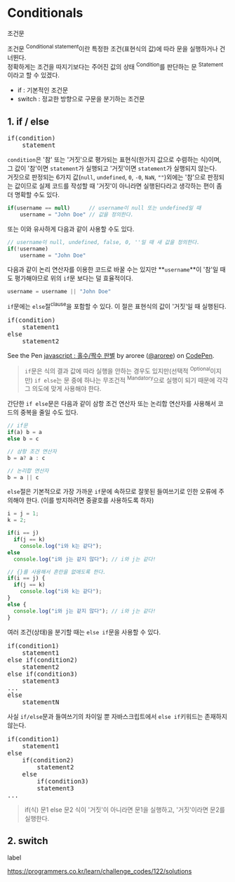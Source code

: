 # Conditionals

<p class="sub-title">조건문</p>

조건문 <sup>Conditional statement</sup>이란 특정한 조건(표현식의 값)에 따라 문을 실행하거나 건너뛴다.  
정확하게는 조건을 따지기보다는 주어진 값의 상태 <sup>Condition</sup>를 판단하는 문 <sup>Statement</sup>이라고 할 수 있겠다. 


* if : 기본적인 조건문
* switch : 정교한 방향으로 구문을 분기하는 조건문

## 1. if / else

<pre class="syntax">
if(condition)
    statement
</pre>

`condition`은 '참' 또는 '거짓'으로 평가되는 표현식(한가지 값으로 수렴하는 식)이며, 그 값이 '참'이면 `statement`가 실행되고 '거짓'이면 `statement`가 실행되지 않는다.  
거짓으로 판정되는 6가지 값(`null`, `undefined`, `0`, `-0`, `NaN`, `""`)외에는 '참'으로 판정되는 값이므로 실제 코드를 작성할 때 '거짓'이 아니라면 실행된다라고 생각하는 편이 좀 더 명확할 수도 있다. 

```js
if(username == null)      // username이 null 또는 undefined일 때
	username = "John Doe" // 값을 정의한다.
```

또는 이와 유사하게 다음과 같이 사용할 수도 있다.

```js
// username이 null, undefined, false, 0, ''일 때 새 값을 정의한다.
if(!username)
	username = "John Doe"
```

다음과 같이 논리 연산자를 이용한 코드로 바꿀 수는 있지만 **`username`**이 '참'일 때도 평가해야므로 위의 `if`문 보다는 덜 효율적이다.

```js
username = username || "John Doe"
```

`if`문에는 `else`절<sup>clause</sup>을 포함할 수 있다. 이 절은 표현식의 값이 '거짓'일 때 실행된다.

<pre class="syntax">
if(condition)
    statement1
else
    statement2
</pre>

<p data-height="220" data-theme-id="32424" data-slug-hash="aYzZLV" data-default-tab="js,result" data-user="aroree" data-embed-version="2" data-pen-title="javascript : 홀수/짝수 판별" class="codepen">See the Pen <a href="https://codepen.io/aroree/pen/aYzZLV/">javascript : 홀수/짝수 판별</a> by aroree (<a href="https://codepen.io/aroree">@aroree</a>) on <a href="https://codepen.io">CodePen</a>.</p>
<script async src="https://static.codepen.io/assets/embed/ei.js"></script>

> `if`문은 식의 결과 값에 따라 실행을 안하는 경우도 있지만(선택적 <sup>Optional</sup>이지만) `if else`는 문 중에 하나는 무조건적 <sup>Mandatory</sup>으로 실행이 되기 때문에 각각 그 의도에 맞게 사용해야 한다. 

간단한 `if else`문은 다음과 같이 삼항 조건 연산자 또는 논리합 연산자를 사용해서 코드의 중복을 줄일 수도 있다. 

```js
// if문
if(a) b = a
else b = c

// 삼항 조건 연산자
b = a? a : c

// 논리합 연산자
b = a || c
```

`else`절은 기본적으로 가장 가까운 `if`문에 속하므로 잘못된 들여쓰기로 인한 오류에 주의해야 한다. (이를 방지하려면 중괄호를 사용하도록 하자)

```js
i = j = 1;
k = 2;

if(i == j)
  if(j == k)
    console.log("i와 k는 같다");
else
  console.log("i와 j는 같지 않다"); // i와 j는 같다!

// {}를 사용해서 혼란을 없애도록 한다.
if(i == j) {
  if(j == k)
    console.log("i와 k는 같다");
}
else {
  console.log("i와 j는 같지 않다"); // i와 j는 같다!
}
```

여러 조건(상태)을 분기할 때는 `else if`문을 사용할 수 있다.

<pre class="syntax">
if(condition1)
    statement1
else if(condition2)
    statement2
else if(condition3)
    statement3
...
else
    statementN
</pre>

사실 `if/else`문과 들여쓰기의 차이일 뿐 자바스크립트에서 `else if`키워드는 존재하지 않는다.

<pre class="syntax">
if(condition1)
    statement1
else
    if(condition2)
        statement2
    else
        if(condition3)
        statement3
...
</pre>



> if(식) 문1 else 문2
> 식이 '거짓'이 아니라면 문1을 실행하고, '거짓'이라면 문2를 실행한다. 







## 2. switch


label 


https://programmers.co.kr/learn/challenge_codes/122/solutions